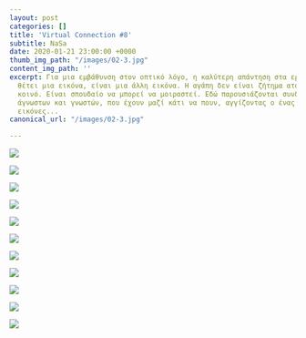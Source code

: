 ```yaml
---
layout: post
categories: []
title: 'Virtual Connection #8'
subtitle: NaSa
date: 2020-01-21 23:00:00 +0000
thumb_img_path: "/images/02-3.jpg"
content_img_path: ''
excerpt: Για μια εμβάθυνση στον οπτικό λόγο, η καλύτερη απάντηση στα ερωτήματα που
  θέτει μια εικόνα, είναι μια άλλη εικόνα. Η αγάπη δεν είναι ζήτημα ατομικό, αλλά
  κοινό. Είναι σπουδαίο να μπορεί να μοιραστεί. Εδώ παρουσιάζονται συνδέσεις φίλων,
  άγνωστων και γνωστών, που έχουν μαζί κάτι να πουν, αγγίζοντας ο ένας τον άλλον με
  εικόνες...
canonical_url: "/images/02-3.jpg"

---
```

![](/images/bwok-2.jpg)

![](/images/01.SAR.nasiosa_PG_04.jpg)

![](/images/02-3.jpg)

![](/images/03.SAR_MG_0002.jpg)

![](/images/04-2.jpg)

![](/images/05.SAR_MG_6381.jpg)

![](/images/06.SAR.jpg)

![](/images/07.SAR_MG_8333.jpg)

![](/images/08-1.jpg)

![](/images/09.SAR.nasiosa_PG_10.jpg)

![](/images/10-1.jpg)